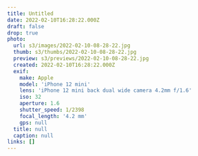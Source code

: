 ```yaml
---
title: Untitled
date: 2022-02-10T16:28:22.000Z
draft: false
drop: true
photo:
  url: s3/images/2022-02-10-08-28-22.jpg
  thumb: s3/thumbs/2022-02-10-08-28-22.jpg
  preview: s3/previews/2022-02-10-08-28-22.jpg
  created: 2022-02-10T16:28:22.000Z
  exif:
    make: Apple
    model: 'iPhone 12 mini'
    lens: 'iPhone 12 mini back dual wide camera 4.2mm f/1.6'
    iso: 32
    aperture: 1.6
    shutter_speed: 1/2398
    focal_length: '4.2 mm'
    gps: null
  title: null
  caption: null
links: []
---
```

